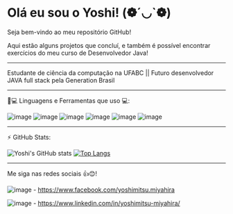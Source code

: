 # Olá eu sou o Yoshi! (❁´◡`❁)
  Seja bem-vindo ao meu repositório GitHub!

   Aqui estão alguns projetos que concluí, 
e também é possível encontrar exercícios
do meu curso de Desenvolvedor Java!
                                 
__________________________________________________________________________________________________________________________________________
Estudante de ciência da computação na UFABC ||
Futuro desenvolvedor JAVA full stack pela Generation Brasil
__________________________________________________________________________________________________________________________________________
🚀💻 Linguagens e Ferramentas que uso 💻:


![image](https://img.shields.io/badge/HTML5-E34F26?style=for-the-badge&logo=html5&logoColor=white)
![image](https://img.shields.io/badge/Java-ED8B00?style=for-the-badge&logo=java&logoColor=white)
![image](https://img.shields.io/badge/MySQL-00000F?style=for-the-badge&logo=mysql&logoColor=white)
![image](https://img.shields.io/badge/Angular-DD0031?style=for-the-badge&logo=angular&logoColor=white)
![image](https://img.shields.io/badge/Eclipse-2C2255?style=for-the-badge&logo=eclipse&logoColor=white)
![image](https://img.shields.io/badge/Docker-2CA5E0?style=for-the-badge&logo=docker&logoColor=white)

__________________________________________________________________________________________________________________________________________
⚡ GitHub Stats:


![Yoshi's GitHub stats](https://github-readme-stats.vercel.app/api?username=YoshiiTsuu&show_icons=true&theme=cobalt)
[![Top Langs](https://github-readme-stats.vercel.app/api/top-langs/?username=YoshiiTsuu&layout=compact)](https://github.com/YoshiiTsuu/github-readme-stats)

__________________________________________________________________________________________________________________________________________
Me siga nas redes sociais 👍😊!

![image](https://img.shields.io/badge/Facebook-1877F2?style=for-the-badge&logo=facebook&logoColor=white) - https://www.facebook.com/yoshimitsu.miyahira 


![image](https://img.shields.io/badge/LinkedIn-0077B5?style=for-the-badge&logo=linkedin&logoColor=white) - https://www.linkedin.com/in/yoshimitsu-miyahira/

